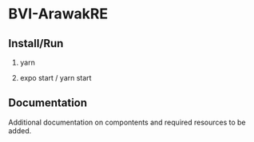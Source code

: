 # BVI-ArawakRE

## Install/Run

1. yarn 

2. expo start / yarn start


## Documentation

Additional documentation on compontents and required resources to be added.
